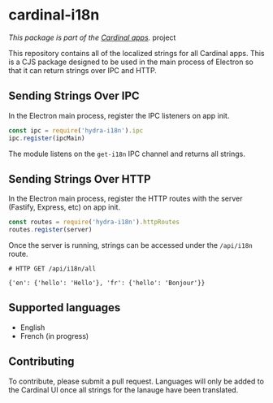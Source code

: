 # cardinal-i18n

*This package is part of the [Cardinal apps](https://cardinalapps.xyz).* project

This repository contains all of the localized strings for all Cardinal apps. This
is a CJS package designed to be used in the main process of Electron so that it
can return strings over IPC and HTTP.

## Sending Strings Over IPC

In the Electron main process, register the IPC listeners on app init.

```javascript
const ipc = require('hydra-i18n').ipc
ipc.register(ipcMain)
```

The module listens on the `get-i18n` IPC channel and returns all strings.

## Sending Strings Over HTTP

In the Electron main process, register the HTTP routes with the server (Fastify,
Express, etc) on app init.

```javascript
const routes = require('hydra-i18n').httpRoutes
routes.register(server)
```

Once the server is running, strings can be accessed under the `/api/i18n` route.

```
# HTTP GET /api/i18n/all

{'en': {'hello': 'Hello'}, 'fr': {'hello': 'Bonjour'}}
```

## Supported languages

- English
- French (in progress)

## Contributing

To contribute, please submit a pull request. Languages will only be added to the
Cardinal UI once all strings for the lanauge have been translated.
